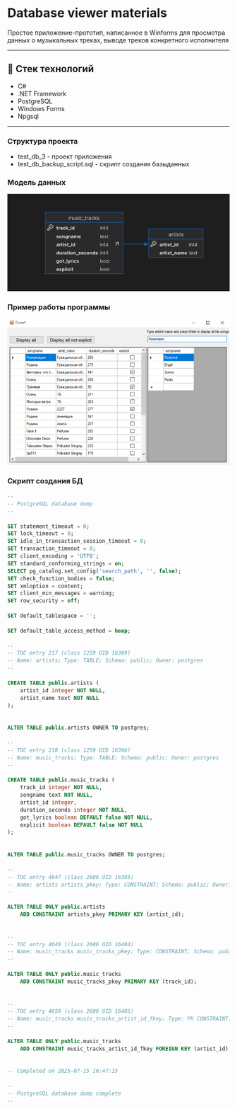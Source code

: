 # Database viewer materials

Простое приложение-прототип, написанное в Winforms для просмотра данных о музыкальных треках, выводе треков конкретного исполнителя

---

## 🧱 Стек технологий

- C# 
- .NET Framework
- PostgreSQL
- Windows Forms
- Npgsql

---

### Структура проекта
 - test_db_3 - проект приложения
 - test_db_backup_script.sql - скрипт создания базыданных

### Модель данных

![Схема базы данных](img/db_visual.png)

### Пример работы программы

![Окно материалов](img/skreenshot.png)

### Скрипт создания БД

```sql
--
-- PostgreSQL database dump
--

SET statement_timeout = 0;
SET lock_timeout = 0;
SET idle_in_transaction_session_timeout = 0;
SET transaction_timeout = 0;
SET client_encoding = 'UTF8';
SET standard_conforming_strings = on;
SELECT pg_catalog.set_config('search_path', '', false);
SET check_function_bodies = false;
SET xmloption = content;
SET client_min_messages = warning;
SET row_security = off;

SET default_tablespace = '';

SET default_table_access_method = heap;

--
-- TOC entry 217 (class 1259 OID 16389)
-- Name: artists; Type: TABLE; Schema: public; Owner: postgres
--

CREATE TABLE public.artists (
    artist_id integer NOT NULL,
    artist_name text NOT NULL
);


ALTER TABLE public.artists OWNER TO postgres;

--
-- TOC entry 218 (class 1259 OID 16396)
-- Name: music_tracks; Type: TABLE; Schema: public; Owner: postgres
--

CREATE TABLE public.music_tracks (
    track_id integer NOT NULL,
    songname text NOT NULL,
    artist_id integer,
    duration_seconds integer NOT NULL,
    got_lyrics boolean DEFAULT false NOT NULL,
    explicit boolean DEFAULT false NOT NULL
);


ALTER TABLE public.music_tracks OWNER TO postgres;

--
-- TOC entry 4647 (class 2606 OID 16395)
-- Name: artists artists_pkey; Type: CONSTRAINT; Schema: public; Owner: postgres
--

ALTER TABLE ONLY public.artists
    ADD CONSTRAINT artists_pkey PRIMARY KEY (artist_id);


--
-- TOC entry 4649 (class 2606 OID 16404)
-- Name: music_tracks music_tracks_pkey; Type: CONSTRAINT; Schema: public; Owner: postgres
--

ALTER TABLE ONLY public.music_tracks
    ADD CONSTRAINT music_tracks_pkey PRIMARY KEY (track_id);


--
-- TOC entry 4650 (class 2606 OID 16405)
-- Name: music_tracks music_tracks_artist_id_fkey; Type: FK CONSTRAINT; Schema: public; Owner: postgres
--

ALTER TABLE ONLY public.music_tracks
    ADD CONSTRAINT music_tracks_artist_id_fkey FOREIGN KEY (artist_id) REFERENCES public.artists(artist_id);


-- Completed on 2025-07-15 16:47:15

--
-- PostgreSQL database dump complete
--
```
